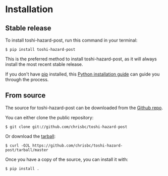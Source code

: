 # Installation

## Stable release

To install toshi-hazard-post, run this command in your
terminal:

``` console
$ pip install toshi-hazard-post
```

This is the preferred method to install toshi-hazard-post, as it will always install the most recent stable release.

If you don't have [pip][] installed, this [Python installation guide][]
can guide you through the process.

## From source

The source for toshi-hazard-post can be downloaded from
the [Github repo][].

You can either clone the public repository:

``` console
$ git clone git://github.com/chrisbc/toshi-hazard-post
```

Or download the [tarball][]:

``` console
$ curl -OJL https://github.com/chrisbc/toshi-hazard-post/tarball/master
```

Once you have a copy of the source, you can install it with:

``` console
$ pip install .
```

  [pip]: https://pip.pypa.io
  [Python installation guide]: http://docs.python-guide.org/en/latest/starting/installation/
  [Github repo]: https://github.com/%7B%7B%20cookiecutter.github_username%20%7D%7D/%7B%7B%20cookiecutter.project_slug%20%7D%7D
  [tarball]: https://github.com/%7B%7B%20cookiecutter.github_username%20%7D%7D/%7B%7B%20cookiecutter.project_slug%20%7D%7D/tarball/master
